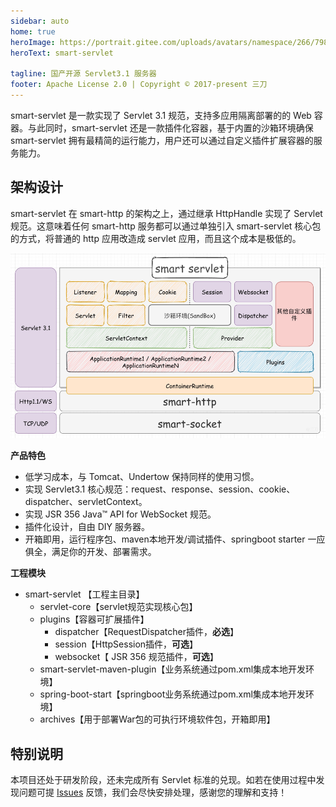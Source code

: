 ```yaml
---
sidebar: auto
home: true
heroImage: https://portrait.gitee.com/uploads/avatars/namespace/266/798143_smartboot_1578989513.png!avatar100
heroText: smart-servlet

tagline: 国产开源 Servlet3.1 服务器
footer: Apache License 2.0 | Copyright © 2017-present 三刀
---
```

smart-servlet 是一款实现了 Servlet 3.1 规范，支持多应用隔离部署的的 Web 容器。与此同时，smart-servlet 还是一款插件化容器，基于内置的沙箱环境确保 smart-servlet 拥有最精简的运行能力，用户还可以通过自定义插件扩展容器的服务能力。

## 架构设计

smart-servlet 在 smart-http 的架构之上，通过继承 HttpHandle 实现了 Servlet 规范。这意味着任何 smart-http 服务都可以通过单独引入 smart-servlet 核心包的方式，将普通的 http 应用改造成 servlet 应用，而且这个成本是极低的。

![](./smart-servlet.png)

**产品特色**
- 低学习成本，与 Tomcat、Undertow 保持同样的使用习惯。
- 实现 Servlet3.1 核心规范：request、response、session、cookie、dispatcher、servletContext。
- 实现 JSR 356 Java™ API for WebSocket 规范。
- 插件化设计，自由 DIY 服务器。
- 开箱即用，运行程序包、maven本地开发/调试插件、springboot starter 一应俱全，满足你的开发、部署需求。

**工程模块**

- smart-servlet 【工程主目录】
  - servlet-core【servlet规范实现核心包】
  - plugins【容器可扩展插件】
    - dispatcher【RequestDispatcher插件，**必选**】
    - session【HttpSession插件，**可选**】
    - websocket【 JSR 356 规范插件，**可选**】
  - smart-servlet-maven-plugin【业务系统通过pom.xml集成本地开发环境】
  - spring-boot-start【springboot业务系统通过pom.xml集成本地开发环境】
  - archives【用于部署War包的可执行环境软件包，开箱即用】


## 特别说明

本项目还处于研发阶段，还未完成所有 Servlet 标准的兑现。如若在使用过程中发现问题可提 [Issues](https://gitee.com/smartboot/smart-servlet/issues) 反馈，我们会尽快安排处理，感谢您的理解和支持！